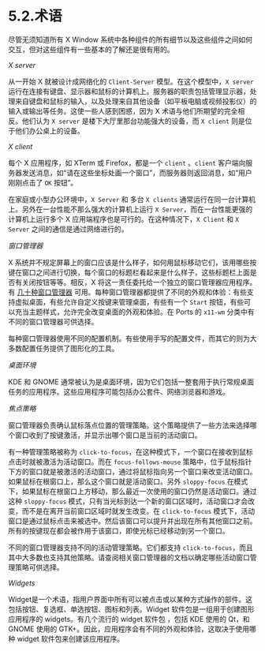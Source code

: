 # 5.2.术语

尽管无须知道所有 X Window 系统中各种组件的所有细节以及这些组件之间如何交互，但对这些组件有一些基本的了解还是很有用的。

*X server*

从一开始 X 就被设计成网络化的 `Client-Server` 模型。在这个模型中，`X server`运行在连接有键盘、显示器和鼠标的计算机上。服务器的职责包括管理显示器，处理来自键盘和鼠标的输入，以及处理来自其他设备（如平板电脑或视频投影仪）的输入或输出等任务。这使一些人感到困惑，因为 X 术语与他们所期望的完全相反。他们认为 `X server` 是楼下大厅里那台功能强大的设备，而 `X client` 则是位于他们办公桌上的设备。

*X client*

每个 X 应用程序，如 XTerm 或 Firefox，都是一个 `client` 。`client` 客户端向服务器发送消息，如“请在这些坐标处画一个窗口”，而服务器则返回消息，如“用户刚刚点击了 `OK` 按钮”。

在家庭或小型办公环境中，`X Server` 和 多台 `X clients` 通常运行在同一台计算机上。另外在一台性能不那么强大的计算机上运行 `X Server`，而在一台性能更强的计算机上运行多个 X 应用端程序也是可行的。在这种情况下，`X Client` 和 `X Server` 之间的通信是通过网络进行的。

*窗口管理器*

X 系统并不规定屏幕上的窗口应该是什么样子，如何用鼠标移动它们，该用哪些按键在窗口之间进行切换，每个窗口的标题栏看起来是什么样子，这些标题栏上面是否有关闭按钮等等。相反，X 将这一责任委托给一个独立的窗口管理器应用程序。有 [几十种窗口管理器](http://www.xwinman.org/) 可用。每种窗口管理器都提供了不同的外观和体验：有些支持虚拟桌面，有些允许自定义按键来管理桌面，有些有一个 `Start` 按钮，有些可以充当主题样式，允许完全改变桌面的外观和体验。在 Ports 的 `x11-wm` 分类中有不同的窗口管理器可供选择。

每种窗口管理器使用不同的配置机制。有些使用手写的配置文件，而其它的则为大多数配置任务提供了图形化的工具。

*桌面环境*

 KDE 和 GNOME 通常被认为是桌面环境，因为它们包括一整套用于执行常规桌面任务的应用程序。这些应用程序可能包括办公套件、网络浏览器和游戏。

*焦点策略*

窗口管理器负责确认鼠标落点位置的管理策略。这个策略提供了一些方法来选择哪个窗口收到了按键激活，并显示出哪个窗口是当前的活动窗口。

有一种管理策略被称为 `click-to-focus`，在这种模式下，一个窗口在接收到鼠标点击时就被激活为活动窗口。而在 `focus-follows-mouse` 策略中，位于鼠标指针下方的窗口就是被激活的活动窗口，通过将鼠标指向另一个窗口来改变活动窗口。如果鼠标在根窗口上，那么这个窗口就是活动窗口。另外 `sloppy-focus` 在模式下，如果鼠标在根窗口上方移动，那么最近一次使用的窗口仍然是活动窗口。通过这种 `sloppy-focus` 模式，只有当光标到达一个新的窗口区域时，活动窗口才会改变，而不是在离开当前窗口区域时就发生改变。在 `click-to-focus` 模式下，活动窗口是通过鼠标点击来被选中。然后该窗口可以提升并出现在所有其他窗口之前。所有的按键现在都会被作用于该窗口，即使光标已经移动到另一个窗口。

不同的窗口管理器支持不同的活动管理策略。它们都支持 `click-to-focus`，而且其中大多数也支持其他策略。请查阅相关窗口管理器的文档以确定哪些活动窗口管理策略可供选择。

*Widgets*

Widget是一个术语，指用户界面中所有可以被点击或以某种方式操作的部件。这包括按钮、复选框、单选按钮、图标和列表。Widget 软件包是一组用于创建图形应用程序的 widgets。有几个流行的 widget 软件包 ，包括 KDE 使用的 Qt，和 GNOME 使用的 GTK+。因此，应用程序会有不同的外观和体验，这取决于使用哪种 widget 软件包来创建该应用程序。


